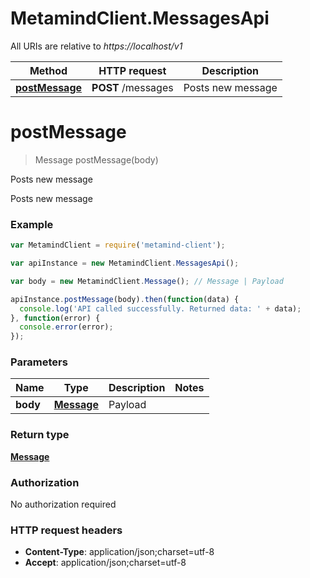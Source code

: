 # MetamindClient.MessagesApi

All URIs are relative to *https://localhost/v1*

Method | HTTP request | Description
------------- | ------------- | -------------
[**postMessage**](MessagesApi.md#postMessage) | **POST** /messages | Posts new message


<a name="postMessage"></a>
# **postMessage**
> Message postMessage(body)

Posts new message

Posts new message

### Example
```javascript
var MetamindClient = require('metamind-client');

var apiInstance = new MetamindClient.MessagesApi();

var body = new MetamindClient.Message(); // Message | Payload

apiInstance.postMessage(body).then(function(data) {
  console.log('API called successfully. Returned data: ' + data);
}, function(error) {
  console.error(error);
});

```

### Parameters

Name | Type | Description  | Notes
------------- | ------------- | ------------- | -------------
 **body** | [**Message**](Message.md)| Payload | 

### Return type

[**Message**](Message.md)

### Authorization

No authorization required

### HTTP request headers

 - **Content-Type**: application/json;charset=utf-8
 - **Accept**: application/json;charset=utf-8

